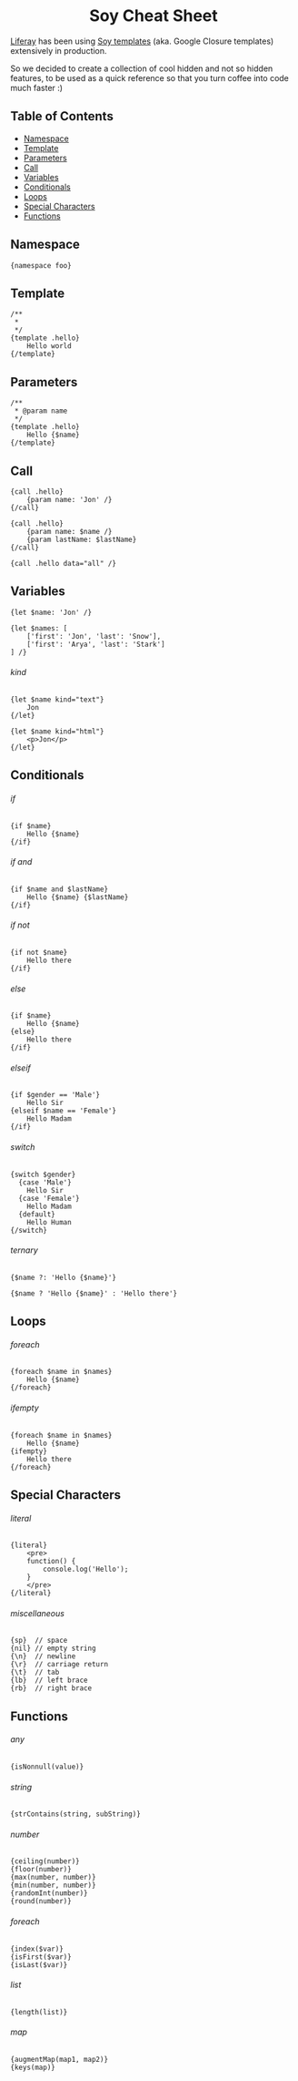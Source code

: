 <h1 align="center">Soy Cheat Sheet</h1>

[Liferay](https://www.liferay.com/) has been using [Soy templates](https://developers.google.com/closure/templates/) (aka. Google Closure templates) extensively in production.

So we decided to create a collection of cool hidden and not so hidden features, to be used as a quick reference so that you turn coffee into code much faster :)

## Table of Contents

* [Namespace](#namespace)
* [Template](#template)
* [Parameters](#parameters)
* [Call](#call)
* [Variables](#variables)
* [Conditionals](#conditionals)
* [Loops](#loops)
* [Special Characters](#special-characters)
* [Functions](#functions)

## Namespace

```
{namespace foo}
```

## Template

```
/**
 *
 */
{template .hello}
	Hello world
{/template}
```

## Parameters

```
/**
 * @param name
 */
{template .hello}
	Hello {$name}
{/template}
```

## Call

```
{call .hello}
	{param name: 'Jon' /}
{/call}
```

```
{call .hello}
	{param name: $name /}
	{param lastName: $lastName}
{/call}
```

```
{call .hello data="all" /}
```

## Variables

```
{let $name: 'Jon' /}
```

```
{let $names: [
	['first': 'Jon', 'last': 'Snow'],
	['first': 'Arya', 'last': 'Stark']
] /}
```

###### kind

```
{let $name kind="text"}
	Jon
{/let}
```

```
{let $name kind="html"}
	<p>Jon</p>
{/let}
```

## Conditionals

###### if

```
{if $name}
	Hello {$name}
{/if}
```

###### if and

```
{if $name and $lastName}
	Hello {$name} {$lastName}
{/if}
```

###### if not

```
{if not $name}
	Hello there
{/if}
```

###### else

```
{if $name}
	Hello {$name}
{else}
	Hello there
{/if}
```

###### elseif

```
{if $gender == 'Male'}
	Hello Sir
{elseif $name == 'Female'}
	Hello Madam
{/if}
```

###### switch

```
{switch $gender}
  {case 'Male'}
    Hello Sir
  {case 'Female'}
    Hello Madam
  {default}
    Hello Human
{/switch}
```

###### ternary

```
{$name ?: 'Hello {$name}'}
```

```
{$name ? 'Hello {$name}' : 'Hello there'}
```

## Loops

###### foreach

```
{foreach $name in $names}
	Hello {$name}
{/foreach}
```

###### ifempty

```
{foreach $name in $names}
	Hello {$name}
{ifempty}
	Hello there
{/foreach}
```

## Special Characters

###### literal

```
{literal}
	<pre>
	function() {
		console.log('Hello');
	}
	</pre>
{/literal}
```

###### miscellaneous

```
{sp}  // space
{nil} // empty string
{\n}  // newline
{\r}  // carriage return
{\t}  // tab
{lb}  // left brace
{rb}  // right brace
```

## Functions

###### any

```
{isNonnull(value)}
```

###### string

```
{strContains(string, subString)}
```

###### number

```
{ceiling(number)}
{floor(number)}
{max(number, number)}
{min(number, number)}
{randomInt(number)}
{round(number)}
```

###### foreach

```
{index($var)}
{isFirst($var)}
{isLast($var)}
```

###### list

```
{length(list)}
```

###### map

```
{augmentMap(map1, map2)}
{keys(map)}
```